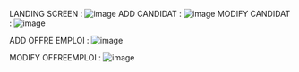 LANDING SCREEN : 
![image](https://github.com/user-attachments/assets/2ee7d24b-4ec1-476b-8041-a745e506c43d)
ADD CANDIDAT : 
![image](https://github.com/user-attachments/assets/5ed4c85f-035b-4cc8-a582-86572c56569a)
MODIFY CANDIDAT : 
![image](https://github.com/user-attachments/assets/91d6dfd7-ed7c-4cbd-8f52-5eb91c283695)

ADD OFFRE EMPLOI : 
![image](https://github.com/user-attachments/assets/6a645b92-d90d-4bac-b5eb-85333798b1e1)

MODIFY OFFREEMPLOI :
![image](https://github.com/user-attachments/assets/b4fd0ece-4fb3-4c1b-9768-4980f3080d11)


